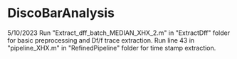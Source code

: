 # DiscoBarAnalysis
5/10/2023
  Run "Extract_dff_batch_MEDIAN_XHX_2.m" in "ExtractDff" folder for basic preprocessing and Df/f trace extraction. Run line 43 in "pipeline_XHX.m" in "RefinedPipeline" folder for time stamp extraction.
